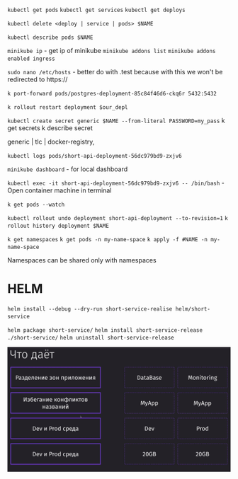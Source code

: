 `kubectl get pods`
`kubectl get services`
`kubectl get deploys`

`kubectl delete <deploy | service | pods> $NAME`

`kubectl describe pods $NAME`

`minikube ip` - get ip of minikube
`minikube addons list`
`minikube addons enabled ingress`

`sudo nano /etc/hosts` - better do with .test because with this we won't be redirected to https://

`k port-forward pods/postgres-deployment-85c84f46d6-ckq6r 5432:5432`


`k rollout restart deployment $our_depl`

`kubectl create secret generic $NAME --from-literal PASSWORD=my_pass`
k get secrets
k describe secret

generic | tlc | docker-registry,

`kubectl logs pods/short-api-deployment-56dc979bd9-zxjv6`

`minikube dashboard` - for local dashboard


`kubectl exec -it short-api-deployment-56dc979bd9-zxjv6 -- /bin/bash` - Open container machine in terminal

`k get pods --watch`

`kubectl rollout undo deployment short-api-deployment --to-revision=1`
`k rollout history deployment $NAME`


`k get namespaces`
`k get pods -n my-name-space`
`k apply -f #NAME -n my-name-space`

Namespaces can be shared only with namespaces


# HELM 
`helm install --debug --dry-run short-service-realise helm/short-service`

`helm package short-service/`
`helm install short-service-release ./short-service/`
`helm uninstall short-service-release`

![img.png](img.png)